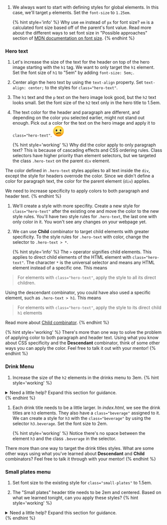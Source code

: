 1. We always want to start with defining styles for global elements. In this case, we'll target `p` elements. Set the `font-size` to `1.25em`.

   {% hint style='info' %}
Why use `em` instead of `px` for font size? `em` is a calculated font size based off of the parent's font value. Read more about the different ways to set font size in "Possible approaches" section of [MDN documentation on font size](https://developer.mozilla.org/en-US/docs/Web/CSS/font-size).
   {% endhint %}

### Hero text
1. Let's increase the size of the text for the header on top of the hero image starting with the `h1` tag. We want to only target the `h1` element. Set the font size of `h1` to "5em" by adding `font-size: 5em;`. 

1. Center align the hero text by using the `text-align` property. Set `text-align: center;` to the styles for `class="hero-text"`.

1. The `h1` text and the `p` text on the hero image look good, but the `h2` text looks small. Set the font size of the `h2` text only in the hero title to 1.5em.

1. The text color for the header and paragraph are different, and depending on the color you selected earlier, might not stand out enough. Pick out a color for the text on the hero image and apply it to `class="hero-text"`. ![](../images/emojis/confused-face.png)

   {% hint style='working' %}
Why did the color apply to only paragraph text? This is because of cascading effects and CSS ordering rules. Class selectors have higher priority than element selectors, but we targeted the class `.hero-text` on the parent `div` element. 

The color defined in `.hero-text` styles applies to all text inside the `div`, except the style for headers overrode the color. Since we didn't define a color for paragraph text, the color for the parent element (`div`) applies. 

We need to increase specificity to apply colors to both paragraph and header text.
   {% endhint %}

1. We'll create a style with more specifity. Create a new style for `class="hero-text"` after the existing one and move the color to the new style rules. You'll have two style rules for `.hero-text`, the last one with only color in it. You won't see any changes on your webpage yet.

1. We can use **Child** combinator to target child elements with greater specificity. To the style rules for `.hero-text` with color, change the selector to `.hero-text > *`.

   {% hint style='info' %}
The `>` operator signifies child elements. This applies to direct child elements of the HTML element with `class="hero-text"`. The character `*` is the universal selector and means any HTML element instead of a specific one. This means

> For elements with `class="hero-text"`, apply the style to all its direct children.

Using the descendant combinator, you could have also used a specific element, such as `.hero-text > h1`. This means

> For elements with `class="hero-text"`, apply the style to its direct child `h1` elements 

Read more about [Child combinator](https://developer.mozilla.org/en-US/docs/Web/CSS/Child_combinator).
   {% endhint %}

   {% hint style='working' %}
There's more than one way to solve the problem of applying color to both paragraph and header text. Using what you know about CSS specificity and the **Descendant** combinator, think of some other ways you can apply the color. Feel free to talk it out with your mentor!
   {% endhint %}

### Drink Menu
1. Increase the size of the `h2` elements in the drinks menu to 3em.
   {% hint style='working' %}
<details>
<summary>
Need a little help? Expand this section for guidance. 
</summary>
Apply the style to the existing selector for <code>.drinks h2</code>.
</details>
   {% endhint %}

1. Each drink title needs to be a little larger. In _index.html_, we see the drink titles are `h3` elements. They also have a `class="beverage"` assigned to it. We can create a style for `h3` with the `class="beverage"` by using the selector `h3.beverage`. Set the font size to 2em.

   {% hint style='working' %}
Notice there's no space between the element `h3` and the class `.beverage` in the selector.

There more than one way to target the drink titles styles. What are some other ways using what you've learned about **Descendant** and **Child** combinators? Feel free to talk it through with your mentor!
   {% endhint %}

### Small plates menu
1. Set font size to the existing style for `class="small-plates"` to 1.5em.

1. The "Small plates" header title needs to be 2em and centered. Based on what we learned tonight, can you apply these styles? 
  {% hint style='working' %}
<details>
<summary>
Need a little help? Expand this section for guidance. 
</summary>
Declare a style for <code>.small-plates h2</code>.

Add <code>font-size: 2em;</code> to set size.

Add <code>text-align: center;</code> to center.
</details>
   {% endhint %}
